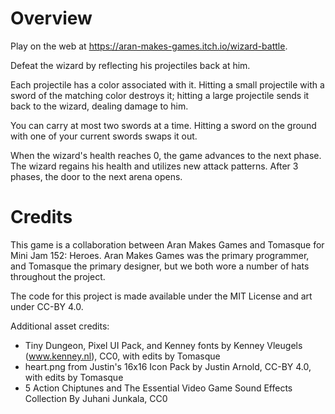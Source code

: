 # Overview

Play on the web at https://aran-makes-games.itch.io/wizard-battle.

Defeat the wizard by reflecting his projectiles back at him.

Each projectile has a color associated with it. Hitting a small projectile with a sword of the matching color destroys it; hitting a large projectile sends it back to the wizard, dealing damage to him.

You can carry at most two swords at a time. Hitting a sword on the ground with one of your current swords swaps it out.

When the wizard's health reaches 0, the game advances to the next phase. The wizard regains his health and utilizes new attack patterns. After 3 phases, the door to the next arena opens.

# Credits

This game is a collaboration between Aran Makes Games and Tomasque for Mini Jam 152: Heroes. Aran Makes Games was the primary programmer, and Tomasque the primary designer, but we both wore a number of hats throughout the project.

The code for this project is made available under the MIT License and art under CC-BY 4.0.

Additional asset credits:

- Tiny Dungeon, Pixel UI Pack, and Kenney fonts by Kenney Vleugels (www.kenney.nl), CC0, with edits by Tomasque
- heart.png from Justin's 16x16 Icon Pack by Justin Arnold, CC-BY 4.0, with edits by Tomasque
- 5 Action Chiptunes and The Essential Video Game Sound Effects Collection By Juhani Junkala, CC0